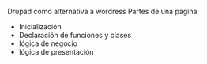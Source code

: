 Drupad como alternativa a wordress
Partes de una pagina:
- Inicialización
- Declaración de funciones y clases
- lógica de negocio
- lógica de presentación